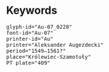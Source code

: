 # Keywords
<pre>
glyph-id="Au-07_0228"
font-id="Au-07"
printer-id="Au"
printer="Aleksander Augezdecki"
period="1549–1561?"
place="Królewiec-Szamotuły"
PT plate="409"
</pre>
